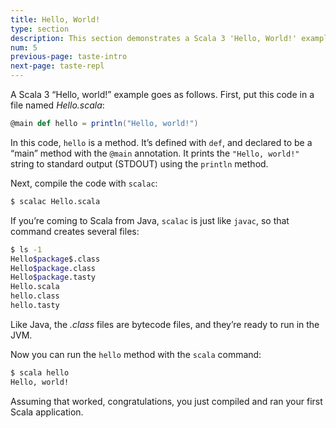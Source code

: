 ```yaml
---
title: Hello, World!
type: section
description: This section demonstrates a Scala 3 'Hello, World!' example.
num: 5
previous-page: taste-intro
next-page: taste-repl
---
```



A Scala 3 “Hello, world!” example goes as follows. First, put this code in a file named _Hello.scala_:

```scala
@main def hello = println("Hello, world!")
```

In this code, `hello` is a method. It’s defined with `def`, and declared to be a “main” method with the `@main` annotation. It prints the `"Hello, world!"` string to standard output (STDOUT) using the `println` method.

Next, compile the code with `scalac`:

```bash
$ scalac Hello.scala
```

If you’re coming to Scala from Java, `scalac` is just like `javac`, so that command creates several files:

```bash
$ ls -1
Hello$package$.class
Hello$package.class
Hello$package.tasty
Hello.scala
hello.class
hello.tasty
```

Like Java, the _.class_ files are bytecode files, and they’re ready to run in the JVM.

Now you can run the `hello` method with the `scala` command:

```bash
$ scala hello
Hello, world!
```

Assuming that worked, congratulations, you just compiled and ran your first Scala application.

